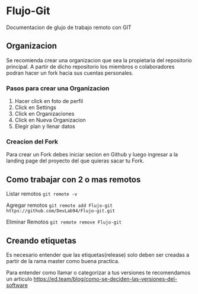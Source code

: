 # Flujo-Git
Documentacion  de glujo de trabajo remoto con GIT

## Organizacion
Se recomienda crear una organizacion que sea la propietaria del repositorio principal. A partir de dicho repositorio los miembros o colaboradores podran hacer un fork hacia sus cuentas personales.

### Pasos para crear una Organizacion

1. Hacer click en foto de perfil
2. Click en Settings
3. Click en Organizaciones
4. Click en Nueva Organizacion
5. Elegir plan y llenar datos


### Creacion del Fork

Para crear un Fork debes iniciar secion en Github y luego ingresar a la landing page del proyecto del que quieras sacar tu Fork.

## Como trabajar con 2 o mas remotos

Listar remotos
`git remote -v`

Agregar remotos
`git remote add Flujo-git https://github.com/DevLab94/Flujo-git.git`

Eliminar Remotos
`git remote remove Flujo-git`

## Creando etiquetas

Es necesario entender que las etiquetas(release) solo deben ser creadas a partir de la rama master como buena practica. 

Para entender como llamar o categorizar a tus versiones te recomendamos un articulo https://ed.team/blog/como-se-deciden-las-versiones-del-software